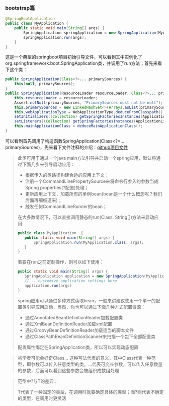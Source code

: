 ### bootstrap篇

```java
@SpringBootApplication
public class MyApplication {
	public static void main(String[] args) {
		SpringApplication springApplication = new SpringApplication(MyApplication.class);
		springApplication.run(args);
	}
}
```

这是一个典型的springboot项目初始引导文件，可以看到其中实例化了org.springframework.boot.SpringApplication类，并调用了run方法；首先来看下这个类：

```java
public SpringApplication(Class<?>... primarySources) {
    this(null, primarySources);
}
public SpringApplication(ResourceLoader resourceLoader, Class<?>... primarySources) {
    this.resourceLoader = resourceLoader;
    Assert.notNull(primarySources, "PrimarySources must not be null");
    this.primarySources = new LinkedHashSet<>(Arrays.asList(primarySources));
    this.webApplicationType = WebApplicationType.deduceFromClasspath();
    setInitializers((Collection) getSpringFactoriesInstances(ApplicationContextInitializer.class));
    setListeners((Collection) getSpringFactoriesInstances(ApplicationListener.class));
    this.mainApplicationClass = deduceMainApplicationClass();
}
```

可以看到首先调用了构造函数SpringApplication(Class<?>... primarySources)，先来看下文件注释的介绍：[github项目文件](<https://github.com/spring-projects/spring-boot/blob/master/spring-boot-project/spring-boot/src/main/java/org/springframework/boot/SpringApplication.java>)

>此类可用于通过一个java main方法引导并启动一个spring应用，默认将通过下面几步来引导启动应用：
>
>- 根据传入的类路径构建合适的应用上下文；
>- 注册一个CommandLinePropertySource来将命令行参入的参数当成Spring properties(?配置)处理；
>- 更新应用上下文，加载所有的单例bean(bean是一个什么概念呢？我们后面再细细道来)；
>- 触发任何CommandLineRunner的bean；
>
>在大多数情况下，可以直接调用静态的run(Class, String[])方法来启动应用:
>
>```java
>public class MyApplication  {
>    public static void main(String[] args) {
>        SpringApplication.run(MyApplication.class, args);
>    }
>}
>```
>
>若要在run之前定制操作，则可以如下使用：
>
>```java
>public static void main(String[] args) {
>    SpringApplication application = new SpringApplication(MyApplication.class);
>    //... customize application settings here
>    application.run(args)
>}
>```
>
>spring应用可以通过多种方式读取bean，一般来讲建议使用一个单一的配置类引导应用启动，当然，你也可以通过下面几种方式配置资源：
>
>- 通过AnnotatedBeanDefinitionReader加载配置类
>- 通过XmlBeanDefinitionReader加载xml配置
>- 通过GroovyBeanDefinitionReader加载适当的脚本文件
>- 通过ClassPathBeanDefinitionScanner来扫描一个包下全部配置类
>
>配置属性绑定在SpringApplication类，所以可以实现动态配置



>初学者可能会好奇Class<?>… 这种写法代表的意义，其中Class<?>代表一种范型，即参数可以传入任意类型的类，…代表可变长参数，可以传入任意数量的参数，后面可以看到这些参数会被组织成数组处理

> 范型中?与T的差异：
>
> T代表了一种固定的类型，在调用时就要确定具体的类型；而?则代表不确定的类型，在调用时更灵活

